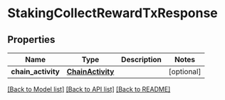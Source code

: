# StakingCollectRewardTxResponse

## Properties
Name | Type | Description | Notes
------------ | ------------- | ------------- | -------------
**chain_activity** | [**ChainActivity**](ChainActivity.md) |  | [optional] 

[[Back to Model list]](../README.md#documentation-for-models) [[Back to API list]](../README.md#documentation-for-api-endpoints) [[Back to README]](../README.md)



